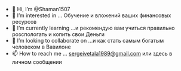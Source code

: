 - 👋 Hi, I’m @Shaman1507
- 👀 I’m interested in ... Обучение и вложений ваших финансовых ресурсов 
- 🌱 I’m currently learning ...и рекомендую вам учиться правильно розспологать и копить свои Деньги 
- 💞️ I’m looking to collaborate on ...и как стать самым богатым человеком в Вавилоне
- 📫 How to reach me ... sergeivetala1989@gmail.com или здесь в личном сообщении 

<!---
Shaman1507/Shaman1507 is a ✨ special ✨ repository because its `README.md` (this file) appears on your GitHub profile.
You can click the Preview link to take a look at your changes.
--->
